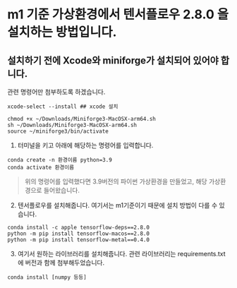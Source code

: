 # m1 기준 가상환경에서 텐서플로우 2.8.0 을 설치하는 방법입니다.

## 설치하기 전에 Xcode와 miniforge가 설치되어 있어야 합니다.
관련 명령어만 첨부하도록 하겠습니다.
```
xcode-select --install ## xcode 설치

chmod +x ~/Downloads/Miniforge3-MacOSX-arm64.sh
sh ~/Downloads/Miniforge3-MacOSX-arm64.sh
source ~/miniforge3/bin/activate
```
1. 터미널을 키고 아래에 해당하는 명령어를 입력합니다.

```
conda create -n 환경이름 python=3.9
conda activate 환경이름
```

> 위의 명령어를 입력했다면 3.9버전의 파이썬 가상환경을 만들었고, 해당 가상환경으로 들어왔습니다.
2. 텐서플로우를 설치해줍니다. 여기서는 m1기준이기 때문에 설치 방법이 다를 수 있습니다.
```
conda install -c apple tensorflow-deps==2.8.0
python -m pip install tensorflow-macos==2.8.0
python -m pip install tensorflow-metal==0.4.0
```

3. 여기서 원하는 라이브러리를 설치해줍니다. 관련 라이브러리는 requirements.txt에 버전과 함께 첨부해두었습니다.

```
conda install [numpy 등등]
```